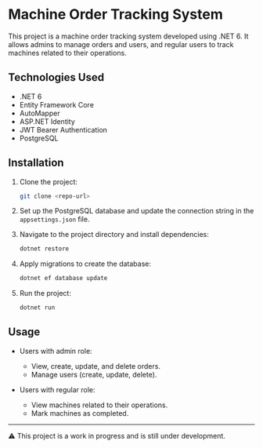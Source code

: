 # Machine Order Tracking System

This project is a machine order tracking system developed using .NET 6. It allows admins to manage orders and users, and regular users to track machines related to their operations.

## Technologies Used

- .NET 6
- Entity Framework Core
- AutoMapper
- ASP.NET Identity
- JWT Bearer Authentication
- PostgreSQL

## Installation

1. Clone the project:

    ```bash
    git clone <repo-url>
    ```

2. Set up the PostgreSQL database and update the connection string in the `appsettings.json` file.

3. Navigate to the project directory and install dependencies:

    ```bash
    dotnet restore
    ```

4. Apply migrations to create the database:

    ```bash
    dotnet ef database update
    ```

5. Run the project:

    ```bash
    dotnet run
    ```

## Usage

- Users with admin role:
  - View, create, update, and delete orders.
  - Manage users (create, update, delete).
  
- Users with regular role:
  - View machines related to their operations.
  - Mark machines as completed.


---

⚠️ This project is a work in progress and is still under development.
